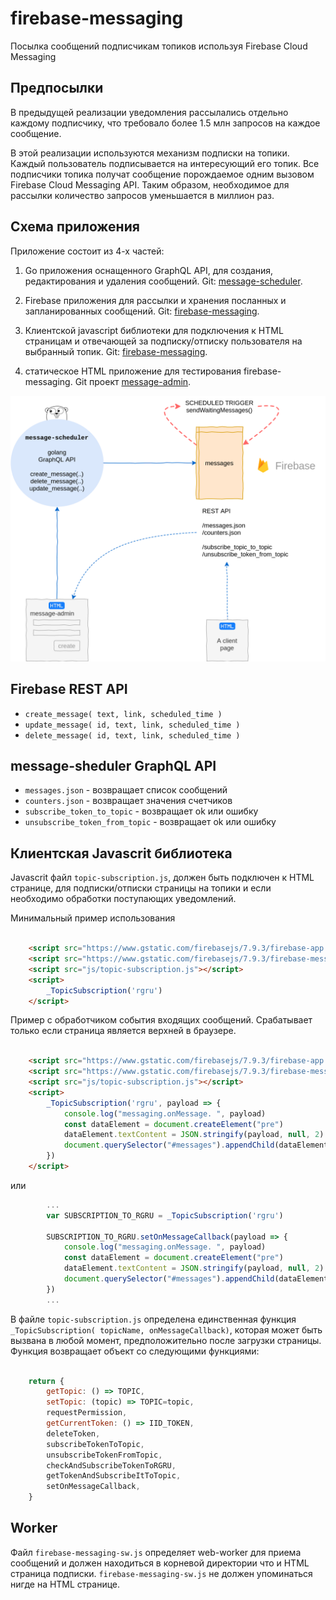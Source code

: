 firebase-messaging
==================

Посылка сообщений подписчикам топиков
используя Firebase Cloud Messaging


Предпосылки
-----

В предыдущей реализации уведомления рассылались отдельно каждому 
подписчику, что требовало более 1.5 млн запросов на каждое сообщение. 

В этой реализации используются механизм подписки на топики.
Каждый пользователь подписывается на интересующий его топик.
Все подписчики топика получат сообщение порождаемое одним вызовом
Firebase Cloud Messaging API. Таким образом, необходимое для рассылки количество запросов уменьшается в миллион раз.


Схема приложения
----------
Приложение состоит из 4-х частей: 
1. Go приложения оснащенного GraphQL API, для создания, редактирования и удаления сообщений. Git: [message-scheduler]().

2. Firebase приложения для рассылки и хранения посланных 
и запланированных сообщений. Git: [firebase-messaging]().

3. Клиентской javascript библиотеки для подключения к HTML страницам и
 отвечающей за подписку/отписку пользователя на выбранный топик. Git:
 [firebase-messaging]().

4. статическое HTML приложение для тестирования firebase-messaging. 
 Git проект [message-admin]().

![schema](public/images/firebase-messaging.png)


Firebase REST API
-------

- `create_message( text, link, scheduled_time )` 
- `update_message( id, text, link, scheduled_time )`
- `delete_message( id, text, link, scheduled_time )`


message-sheduler GraphQL API
------

- `messages.json` - возвращает список сообщений
- `counters.json` - возвращает значения счетчиков
- `subscribe_token_to_topic` - возвращает ok или ошибку
- `unsubscribe_token_from_topic` - возвращает ok или ошибку

Клиентская Javascrit библиотека
-------

Javascrit файл `topic-subscription.js`, должен быть подключен к HTML странице, для 
подписки/отписки страницы на топики и если необходимо обработки поступающих уведомлений. 

Минимальный пример использования
```html

    <script src="https://www.gstatic.com/firebasejs/7.9.3/firebase-app.js"></script>
    <script src="https://www.gstatic.com/firebasejs/7.9.3/firebase-messaging.js"></script>
    <script src="js/topic-subscription.js"></script>
    <script>
        _TopicSubscription('rgru')
    </script>

```

Пример с обработчиком события входящих сообщений. Срабатывает
только если страница является верхней в браузере.

```html

    <script src="https://www.gstatic.com/firebasejs/7.9.3/firebase-app.js"></script>
    <script src="https://www.gstatic.com/firebasejs/7.9.3/firebase-messaging.js"></script>
    <script src="js/topic-subscription.js"></script>
    <script>
        _TopicSubscription('rgru', payload => {
            console.log("messaging.onMessage. ", payload)
            const dataElement = document.createElement("pre")
            dataElement.textContent = JSON.stringify(payload, null, 2)
            document.querySelector("#messages").appendChild(dataElement)
        })
    </script>

```
или 

```javascript
        ...
        var SUBSCRIPTION_TO_RGRU = _TopicSubscription('rgru')

        SUBSCRIPTION_TO_RGRU.setOnMessageCallback(payload => {
            console.log("messaging.onMessage. ", payload)
            const dataElement = document.createElement("pre")
            dataElement.textContent = JSON.stringify(payload, null, 2)
            document.querySelector("#messages").appendChild(dataElement)
        })
        ...

```



В файле `topic-subscription.js` определена единственная функция
`_TopicSubscription( topicName, onMessageCallback)`, которая может быть вызвана в любой момент, предположительно после загрузки страницы.
Функция возвращает объект со следующими функциями:

```javascript

    return {
        getTopic: () => TOPIC,
        setTopic: (topic) => TOPIC=topic, 
        requestPermission,
        getCurrentToken: () => IID_TOKEN,
        deleteToken,
        subscribeTokenToTopic,
        unsubscribeTokenFromTopic,
        checkAndSubscribeTokenToRGRU,
        getTokenAndSubscribeItToTopic,
        setOnMessageCallback,
    }
```

Worker
-----
Файл `firebase-messaging-sw.js` определяет web-worker для приема сообщений и должен находиться в корневой директории что и HTML страница 
подписки. `firebase-messaging-sw.js` не должен упоминаться нигде на HTML 
странице. 